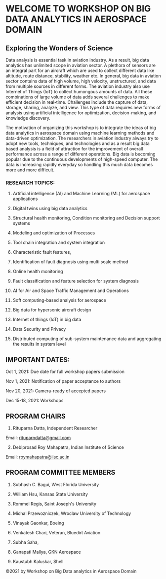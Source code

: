 # WELCOME TO WORKSHOP ON BIG DATA ANALYTICS IN AEROSPACE DOMAIN

## Exploring the Wonders of Science

Data analysis is essential task in aviation industry. As a result, big data analytics has unlimited scope in aviation sector. A plethora of sensors are an integral part for an aircraft which are used to collect different data like altitude, route distance, stability, weather etc. In general, big data in aviation sector contains data of high volume, high velocity, unstructured, and data from multiple sources in different forms. The aviation industry also use Internet of Things (IoT) to collect humongous amounts of data. All these combinations of large volume of data adds several challenges to make efficient decision in real-time. Challenges include the capture of data, storage, sharing, analyze, and view. This type of data requires new forms of analysis using artificial intelligence for optimization, decision-making, and knowledge discovery.

 

The motivation of organizing this workshop is to integrate the ideas of big data analytics in aerospace domain using machine learning methods and data-driven optimization. The researchers in aviation industry always try to adopt new tools, techniques, and technologies and as a result big data based analysis is a field of attraction for the improvement of overall performance across a range of different operations. Big data is becoming popular due to the continuous developments of high-speed computer. The data is increasing rapidly everyday so handling this much data becomes more and more difficult.



### RESEARCH TOPICS:

1. Artificial intelligence (AI) and Machine Learning (ML) for aerospace applications



 

2. Digital twins using big data analytics

 

3. Structural health monitoring, Condition monitoring and Decision support systems

 

4. Modeling  and optimization of Processes

 

5. Tool chain integration and system integration

 

6. Characteristic fault features,

 

7. Identification of fault diagnosis using multi scale method

 

8. Online health monitoring

 

9. Fault classification and feature selection for system diagnosis 

 

10. AI for Air and Space Traffic Management and Operations

 

11. Soft computing-based analysis for aerospace

 

12. Big data for hypersonic aircraft design

 

13. Internet of things (IoT) in big data

 

14. Data Security and Privacy 

 

15. Distributed computing of sub-system maintenance data and aggregating the results in system level

## IMPORTANT DATES:

Oct 1, 2021: Due date for full workshop papers submission



Nov 1, 2021: Notification of paper acceptance to authors



Nov 20, 2021: Camera-ready of accepted papers



Dec 15-18, 2021: Workshops

## PROGRAM CHAIRS



1. Rituparna Datta, Independent Researcher



Email: rituparndatta@gmail.com



2. Debiprosad Roy Mahapatra, Indian Institute of Science



Email: roymahapatra@iisc.ac.in

 

## PROGRAM COMMITTEE MEMBERS



1. Subhash C. Bagui, West Florida University



2. William Hsu, Kansas State University



3. Rommel Regis, Saint Joseph's University 



4. Michal Przewozniczek, Wroclaw University of Technology



5. Vinayak Gaonkar, Boeing



6. Venkatesh Chari, Veteran, Bluedirt Aviation



7. Subha Saha, 



8. Ganapati Mallya, GKN Aerospace



9. Kaustubh Kaluskar, Shell

 

©2021 by Workshop on Big Data analytics in Aerospace Domain


